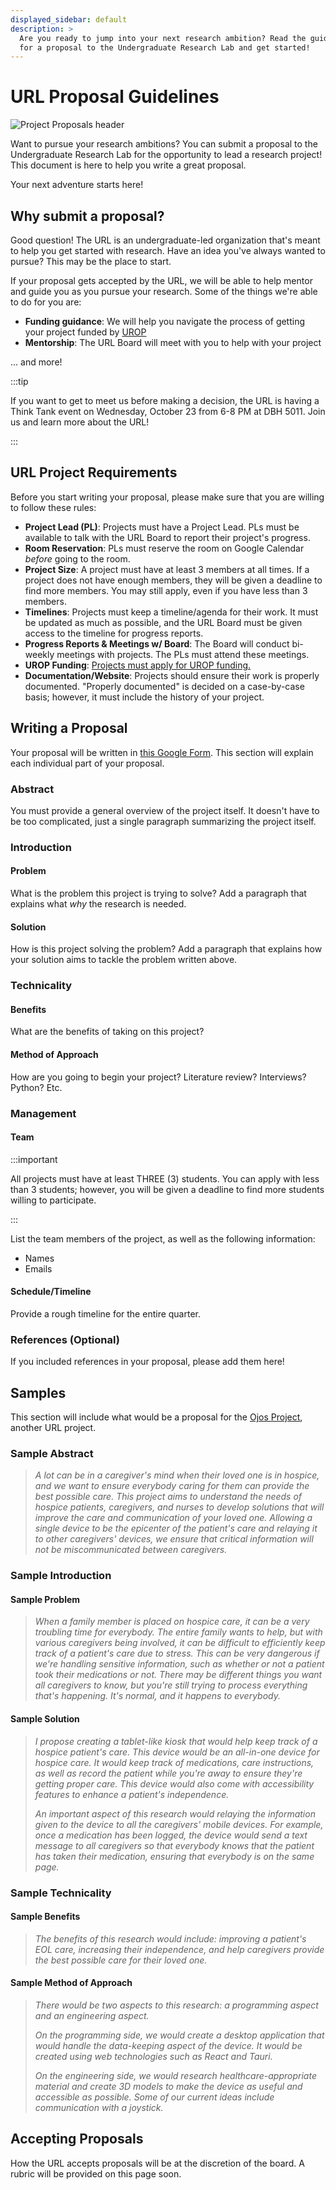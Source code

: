 ```yaml
---
displayed_sidebar: default
description: >
  Are you ready to jump into your next research ambition? Read the guidelines
  for a proposal to the Undergraduate Research Lab and get started!
---
```

# URL Proposal Guidelines

![Project Proposals header](@site/static/images/project_proposals.jpg)

Want to pursue your research ambitions? You can submit a proposal to the
Undergraduate Research Lab for the opportunity to lead a research project! This
document is here to help you write a great proposal.

Your next adventure starts here!

## Why submit a proposal?

Good question! The URL is an undergraduate-led organization that's meant to help
you get started with research. Have an idea you've always wanted to pursue? This
may be the place to start.

If your proposal gets accepted by the URL, we will be able to help mentor and
guide you as you pursue your research. Some of the things we're able to do for
you are:

- **Funding guidance**: We will help you navigate the process of getting your
  project funded by [UROP](https://urop.uci.edu/)
- **Mentorship**: The URL Board will meet with you to help with your project

... and more!

:::tip

If you want to get to meet us before making a decision, the URL is having a
Think Tank event on Wednesday, October 23 from 6-8 PM at DBH 5011. Join us and
learn more about the URL!

:::

## URL Project Requirements

Before you start writing your proposal, please make sure that you are willing to
follow these rules:

- **Project Lead (PL)**: Projects must have a Project Lead. PLs must be available to
  talk with the URL Board to report their project's progress.
- **Room Reservation**: PLs must reserve the room on Google Calendar *before*
  going to the room.
- **Project Size**: A project must have at least 3 members at all times.
  If a project does not have enough members, they will be given a deadline to
  find more members. You may still apply, even if you have less than 3 members.
- **Timelines**: Projects must keep a timeline/agenda for their work. It must be
  updated as much as possible, and the URL Board must be given access to the
  timeline for progress reports.
- **Progress Reports & Meetings w/ Board**: The Board will conduct bi-weekly
  meetings with projects. The PLs must attend these meetings.
- **UROP Funding**: [Projects must apply for UROP funding.](/docs/urop/)
- **Documentation/Website**: Projects should ensure their work is properly
  documented. "Properly documented" is decided on a case-by-case basis; however,
  it must include the history of your project.

## Writing a Proposal

Your proposal will be written in
[this Google Form](https://forms.gle/LGNjZSB185N2wtt59). This section will
explain each individual part of your proposal.

### Abstract

You must provide a general overview of the project itself. It doesn't have to
be too complicated, just a single paragraph summarizing the project itself.

### Introduction

#### Problem

What is the problem this project is trying to solve? Add a paragraph that
explains what *why* the research is needed.

#### Solution

How is this project solving the problem? Add a paragraph that explains how your
solution aims to tackle the problem written above.

### Technicality

#### Benefits

What are the benefits of taking on this project?

#### Method of Approach

How are you going to begin your project? Literature review? Interviews? Python?
Etc.

### Management

#### Team

:::important

All projects must have at least THREE (3) students. You can apply with less than
3 students; however, you will be given a deadline to find more students willing
to participate.

:::

List the team members of the project, as well as the following information:

- Names
- Emails

#### Schedule/Timeline

Provide a rough timeline for the entire quarter.

### References (Optional)

If you included references in your proposal, please add them here!

## Samples

This section will include what would be a proposal for the
[Ojos Project](https://ojosproject.org/), another URL project.

### Sample Abstract

> *A lot can be in a caregiver's mind when their loved one is in hospice, and
> we want to ensure everybody caring for them can provide the best possible
> care. This project aims to understand the needs of hospice patients,
> caregivers, and nurses to develop solutions that will improve the care and
> communication of your loved one. Allowing a single device to be the epicenter
> of the patient's care and relaying it to other caregivers' devices, we ensure
> that critical information will not be miscommunicated between caregivers.*

### Sample Introduction

#### Sample Problem

> *When a family member is placed on hospice care, it can be a very troubling
> time for everybody. The entire family wants to help, but with various
> caregivers being involved, it can be difficult to efficiently keep track of a
> patient's care due to stress. This can be very dangerous if we're handling
> sensitive information, such as whether or not a patient took their medications
> or not. There may be different things you want all caregivers to know, but
> you're still trying to process everything that's happening. It's normal, and
> it happens to everybody.*

#### Sample Solution

> *I propose creating a tablet-like kiosk that would help keep track of a
> hospice patient's care. This device would be an all-in-one device for hospice
> care. It would keep track of medications, care instructions, as well as record
> the patient while you're away to ensure they're getting proper care. This
> device would also come with accessibility features to enhance a patient's
> independence.*
>
> *An important aspect of this research would relaying the information given to
> the device to all the caregivers' mobile devices. For example, once a
> medication has been logged, the device would send a text message to all
> caregivers so that everybody knows that the patient has taken their
> medication, ensuring that everybody is on the same page.*

### Sample Technicality

#### Sample Benefits

> *The benefits of this research would include: improving a patient's EOL care,
> increasing their independence, and help caregivers provide the best possible
> care for their loved one.*

#### Sample Method of Approach

> *There would be two aspects to this research: a programming aspect and an
> engineering aspect.*
>
> *On the programming side, we would create a desktop application that would
> handle the data-keeping aspect of the device. It would be created using web
> technologies such as React and Tauri.*
>
> *On the engineering side, we would research healthcare-appropriate material and
> create 3D models to make the device as useful and accessible as possible. Some
> of our current ideas include communication with a joystick.*

## Accepting Proposals

How the URL accepts proposals will be at the discretion of the board. A rubric
will be provided on this page soon.
